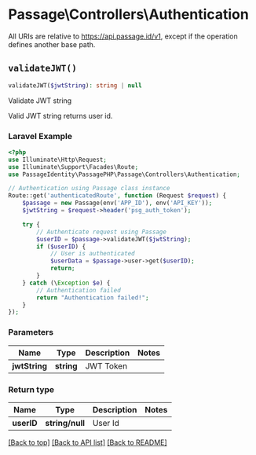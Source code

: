 # Passage\Controllers\Authentication

All URIs are relative to https://api.passage.id/v1, except if the operation defines another base path.

## `validateJWT()`

```php
validateJWT($jwtString): string | null
```

Validate JWT string

Valid JWT string returns user id.

### Laravel Example

```php
<?php
use Illuminate\Http\Request;
use Illuminate\Support\Facades\Route;
use PassageIdentity\PassagePHP\Passage\Controllers\Authentication;

// Authentication using Passage class instance
Route::get('authenticatedRoute', function (Request $request) {
    $passage = new Passage(env('APP_ID'), env('API_KEY'));
    $jwtString = $request->header('psg_auth_token');

    try {
        // Authenticate request using Passage
        $userID = $passage->validateJWT($jwtString);
        if ($userID) {
            // User is authenticated
            $userData = $passage->user->get($userID);
            return;
        }
    } catch (\Exception $e) {
        // Authentication failed
        return "Authentication failed!";
    }
});
```

### Parameters

| Name | Type | Description  | Notes |
| ------------- | ------------- | ------------- | ------------- |
| **jwtString** | **string**| JWT Token | |

### Return type

| Name | Type | Description  | Notes |
| ------------- | ------------- | ------------- | ------------- |
| **userID** | **string/null**| User Id | |



[[Back to top]](#) [[Back to API list]](../../README.md#endpoints)
[[Back to README]](../../README.md)
